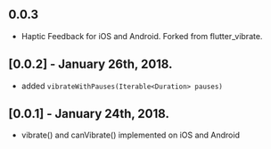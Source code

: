 ## 0.0.3

* Haptic Feedback for iOS and Android. Forked from flutter_vibrate.

## [0.0.2] - January 26th, 2018.

* added ``vibrateWithPauses(Iterable<Duration> pauses)``

## [0.0.1] - January 24th, 2018.

* vibrate() and canVibrate() implemented on iOS and Android